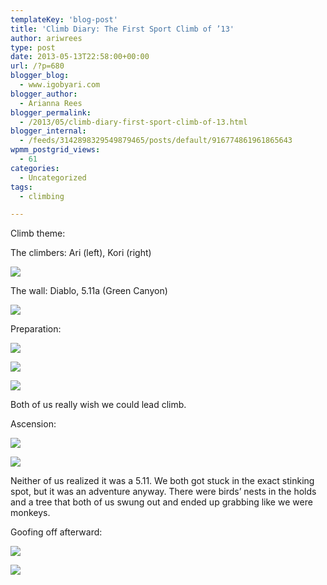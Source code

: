 ```yaml
---
templateKey: 'blog-post'
title: 'Climb Diary: The First Sport Climb of ’13'
author: ariwrees
type: post
date: 2013-05-13T22:58:00+00:00
url: /?p=680
blogger_blog:
  - www.igobyari.com
blogger_author:
  - Arianna Rees
blogger_permalink:
  - /2013/05/climb-diary-first-sport-climb-of-13.html
blogger_internal:
  - /feeds/3142898329549879465/posts/default/916774861961865643
wpmm_postgrid_views:
  - 61
categories:
  - Uncategorized
tags:
  - climbing

---
```

Climb theme:

The climbers: Ari (left), Kori (right)

[![](https://www.igobyari.com/wp-content/uploads/2013/05/Sisters.jpg)](https://www.igobyari.com/wp-content/uploads/2013/05/Sisters-1.jpg)

The wall: Diablo, 5.11a (Green Canyon)

[![](https://www.igobyari.com/wp-content/uploads/2013/05/Rocks1.jpg)](https://www.igobyari.com/wp-content/uploads/2013/05/Rocks1-1.jpg)

Preparation: 

[![](https://www.igobyari.com/wp-content/uploads/2013/05/Shoes.jpg)](https://www.igobyari.com/wp-content/uploads/2013/05/Shoes-1.jpg)

[![](https://www.igobyari.com/wp-content/uploads/2013/05/Climb2.jpg)](https://www.igobyari.com/wp-content/uploads/2013/05/Climb2-1.jpg)

[![](https://www.igobyari.com/wp-content/uploads/2013/05/Rocks2.jpg)](https://www.igobyari.com/wp-content/uploads/2013/05/Rocks2-1.jpg)

Both of us really wish we could lead climb. 

Ascension: 

[![](https://www.igobyari.com/wp-content/uploads/2013/05/Climb.jpg)](https://www.igobyari.com/wp-content/uploads/2013/05/Climb-1.jpg)

[![](https://www.igobyari.com/wp-content/uploads/2013/05/Climb1.jpg)](https://www.igobyari.com/wp-content/uploads/2013/05/Climb1-1.jpg)

Neither of us realized it was a 5.11. We both got stuck in the exact stinking spot, but it was an adventure anyway. There were birds’ nests in the holds and a tree that both of us swung out and ended up grabbing like we were monkeys. 

Goofing off afterward: 

[![](https://www.igobyari.com/wp-content/uploads/2013/05/Kori.jpg)](https://www.igobyari.com/wp-content/uploads/2013/05/Kori-1.jpg)

[![](https://www.igobyari.com/wp-content/uploads/2013/05/Me.jpg)](https://www.igobyari.com/wp-content/uploads/2013/05/Me-1.jpg)